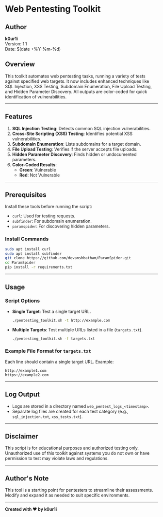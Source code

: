 
# Web Pentesting Toolkit

## Author
**k0ur1i**  
Version: 1.1  
Date: $(date +%Y-%m-%d)  

## Overview
This toolkit automates web pentesting tasks, running a variety of tests against specified web targets. It now includes enhanced techniques like SQL Injection, XSS Testing, Subdomain Enumeration, File Upload Testing, and Hidden Parameter Discovery. All outputs are color-coded for quick identification of vulnerabilities.

---

## Features
1. **SQL Injection Testing**: Detects common SQL injection vulnerabilities.
2. **Cross-Site Scripting (XSS) Testing**: Identifies potential XSS vulnerabilities.
3. **Subdomain Enumeration**: Lists subdomains for a target domain.
4. **File Upload Testing**: Verifies if the server accepts file uploads.
5. **Hidden Parameter Discovery**: Finds hidden or undocumented parameters.
6. **Color-Coded Results**:
   - **Green**: Vulnerable
   - **Red**: Not Vulnerable

---

## Prerequisites
Install these tools before running the script:
- `curl`: Used for testing requests.
- `subfinder`: For subdomain enumeration.
- `paramspider`: For discovering hidden parameters.

### Install Commands
```bash
sudo apt install curl
sudo apt install subfinder
git clone https://github.com/devanshbatham/ParamSpider.git
cd ParamSpider
pip install -r requirements.txt
```

---

## Usage
### Script Options
- **Single Target**: Test a single target URL.
  ```bash
  ./pentesting_toolkit.sh -t http://example.com
  ```
- **Multiple Targets**: Test multiple URLs listed in a file (`targets.txt`).
  ```bash
  ./pentesting_toolkit.sh -f targets.txt
  ```

### Example File Format for `targets.txt`
Each line should contain a single target URL. Example:
```
http://example1.com
https://example2.com
```

---

## Log Output
- Logs are stored in a directory named `web_pentest_logs_<timestamp>`.
- Separate log files are created for each test category (e.g., `sql_injection.txt`, `xss_tests.txt`).

---

## Disclaimer
This script is for educational purposes and authorized testing only. Unauthorized use of this toolkit against systems you do not own or have permission to test may violate laws and regulations.

---

## Author's Note
This tool is a starting point for pentesters to streamline their assessments. Modify and expand it as needed to suit specific environments.

---

**Created with ❤️ by k0ur1i**
